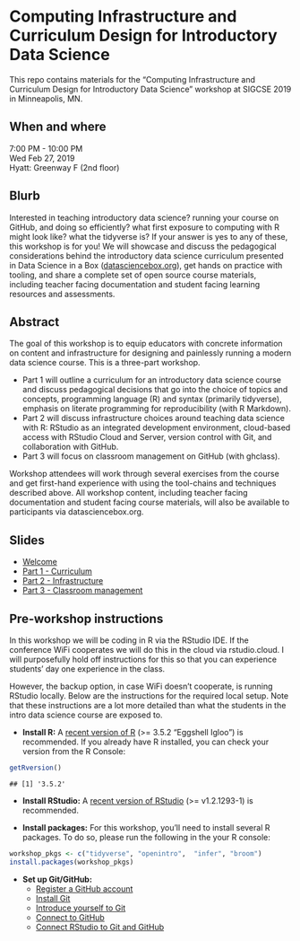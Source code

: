 
# Computing Infrastructure and Curriculum Design for Introductory Data Science

This repo contains materials for the “Computing Infrastructure and
Curriculum Design for Introductory Data Science” workshop at SIGCSE 2019
in Minneapolis, MN.

## When and where

7:00 PM - 10:00 PM  
Wed Feb 27, 2019  
Hyatt: Greenway F (2nd floor)

## Blurb

Interested in teaching introductory data science? running your course on
GitHub, and doing so efficiently? what first exposure to computing with
R might look like? what the tidyverse is? If your answer is yes to any
of these, this workshop is for you\! We will showcase and discuss the
pedagogical considerations behind the introductory data science
curriculum presented in Data Science in a Box
([datasciencebox.org](https://datasciencebox.org/)), get hands on
practice with tooling, and share a complete set of open source course
materials, including teacher facing documentation and student facing
learning resources and assessments.

## Abstract

The goal of this workshop is to equip educators with concrete
information on content and infrastructure for designing and painlessly
running a modern data science course. This is a three-part workshop.

  - Part 1 will outline a curriculum for an introductory data science
    course and discuss pedagogical decisions that go into the choice of
    topics and concepts, programming language (R) and syntax (primarily
    tidyverse), emphasis on literate programming for reproducibility
    (with R Markdown).
  - Part 2 will discuss infrastructure choices around teaching data
    science with R: RStudio as an integrated development environment,
    cloud-based access with RStudio Cloud and Server, version control
    with Git, and collaboration with GitHub.
  - Part 3 will focus on classroom management on GitHub (with ghclass).

Workshop attendees will work through several exercises from the course
and get first-hand experience with using the tool-chains and techniques
described above. All workshop content, including teacher facing
documentation and student facing course materials, will also be
available to participants via datasciencebox.org.

## Slides

  - [Welcome](/slides/00-welcome/00-welcome.html)
  - [Part 1 - Curriculum](/slides/01-curriculum/01-curriculum.html)
  - [Part 2 -
    Infrastructure](/slides/02-infrastructure/02-infrastructure.html)
  - [Part 3 - Classroom
    management](/slides/03-classroom/03-classroom.html)

## Pre-workshop instructions

In this workshop we will be coding in R via the RStudio IDE. If the
conference WiFi cooperates we will do this in the cloud via
rstudio.cloud. I will purposefully hold off instructions for this so
that you can experience students’ day one experience in the class.

However, the backup option, in case WiFi doesn’t cooperate, is running
RStudio locally. Below are the instructions for the required local
setup. Note that these instructions are a lot more detailed than what
the students in the intro data science course are exposed to.

  - **Install R:** A [recent version of R](https://cran.rstudio.com/)
    (\>= 3.5.2 “Eggshell Igloo”) is recommended. If you already have R
    installed, you can check your version from the R Console:

<!-- end list -->

``` r
getRversion()
```

    ## [1] '3.5.2'

  - **Install RStudio:** A [recent version of
    RStudio](https://www.rstudio.com/products/rstudio/download/preview/)
    (\>= v1.2.1293-1) is recommended.

  - **Install packages:** For this workshop, you’ll need to install
    several R packages. To do so, please run the following in the your R
    console:

<!-- end list -->

``` r
workshop_pkgs <- c("tidyverse", "openintro",  "infer", "broom")
install.packages(workshop_pkgs)
```

  - **Set up Git/GitHub:**
      - [Register a GitHub
        account](https://happygitwithr.com/github-acct.html)
      - [Install Git](https://happygitwithr.com/install-git.html)
      - [Introduce yourself to
        Git](https://happygitwithr.com/hello-git.html)
      - [Connect to
        GitHub](https://happygitwithr.com/push-pull-github.html)
      - [Connect RStudio to Git and
        GitHub](https://happygitwithr.com/rstudio-git-github.html)
